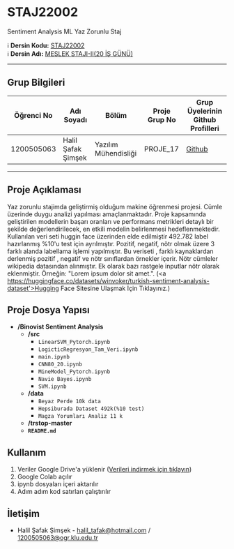 # STAJ22002
Sentiment Analysis ML Yaz Zorunlu Staj

:information_source: **Dersin Kodu:** [STAJ22002](https://ebp.klu.edu.tr/Ders/dersDetay/STAJ22002/716026/tr)  
:information_source: **Dersin Adı:** [MESLEK STAJI-II(20 İŞ GÜNÜ)](https://ebp.klu.edu.tr/Ders/dersDetay/STAJ22002/716026/tr)  
  
---

## Grup Bilgileri

| Öğrenci No  | Adı Soyadı                | Bölüm          		       | Proje Grup No  | Grup Üyelerinin Github Profilleri              |
|------------ |---------------------------|--------------------------|----------------|------------------------------------------------|
| 1200505063  |  Halil Şafak Şimşek  			| Yazılım Mühendisliği     | PROJE_17       | [Github](https://github.com/Kerevizodunu2000)  |

---

## Proje Açıklaması

 Yaz zorunlu stajimda geliştirmiş olduğum makine öğrenmesi projesi. Cümle üzerinde duygu analizi yapılması amaçlanmaktadır. Proje kapsamında geliştirilen modellerin başarı oranları ve performans metrikleri detaylı bir şekilde değerlendirilecek, en etkili modelin belirlenmesi hedeflenmektedir. Kullanılan veri seti huggin face üzerinden elde edilmiştir 492.782 label hazırlanmış %10'u test için ayrılmıştır. Pozitif, negatif, nötr olmak üzere 3 farklı alanda labellama işlemi yapılmıştır. Bu veriseti , farklı kaynaklardan derlenmiş pozitif , negatif ve nötr sınıflardan örnekler içerir. Nötr cümleler wikipedia datasından alınmıştır. Ek olarak bazı rastgele inputlar nötr olarak eklenmiştir. Örneğin: "Lorem ipsum dolor sit amet.". 
(<a https://huggingface.co/datasets/winvoker/turkish-sentiment-analysis-dataset'>Hugging Face Sitesine Ulaşmak İçin Tıklayınız.</a>)
 
## Proje Dosya Yapısı

- **/Binovist  Sentiment Analysis**
  - **/src**
    - `LinearSVM_Pytorch.ipynb`
    - `LogicticRegresyon_Tam_Veri.ipynb`
    - `main.ipynb`
    - `CNN80_20.ipynb`
    - `MineModel_Pytorch.ipynb`
    - `Navie Bayes.ipynb`
    - `SVM.ipynb`
  - **/data**
    - `Beyaz Perde 10k data`
    - `Hepsiburada Dataset 492k(%10 test)`
    - `Magza Yorumları Analiz 11 k`
  - **/trstop-master**
  - **`README.md`**

## Kullanım

<ol style='list-style-type:number' >
  <li>Veriler Google Drive'a yüklenir (<a href='https://drive.google.com/drive/folders/1s9wX0R9lhYuWGbWR7t-2ZM8HHKQxZsKF?usp=drive_link'>Verileri indirmek için tıklayın</a>) </li>
  <li>Google Colab açılır</li>
  <li>ipynb dosyaları içeri aktarılır</li>
  <li>Adım adım kod satırları çalıştırılır</li>
</ol>



## İletişim

- Halil Şafak Şimşek         - halil_tafak@hotmail.com / 1200505063@ogr.klu.edu.tr

